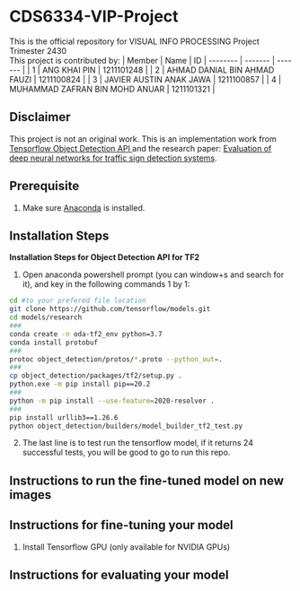 # CDS6334-VIP-Project
This is the official repository for VISUAL INFO PROCESSING Project Trimester 2430
<br>
This project is contributed by:
| Member | Name | ID 
| -------- | ------- | ------- |
| 1 | ANG KHAI PIN | 1211101248 |
| 2 | AHMAD DANIAL BIN AHMAD FAUZI | 1211100824 |
| 3 | JAVIER AUSTIN ANAK JAWA | 1211100857 |
| 4 | MUHAMMAD ZAFRAN BIN MOHD ANUAR | 1211101321 |

## Disclaimer
This project is not an original work. This is an implementation work from <a href="https://github.com/tensorflow/models/tree/master/research/object_detection">Tensorflow Object Detection API </a> and the research paper: <a href="https://www.sciencedirect.com/science/article/abs/pii/S092523121830924X?via%3Dihub">Evaluation of deep neural networks for traffic sign detection systems</a>.

## Prerequisite
1. Make sure <a href="https://docs.anaconda.com/anaconda/install/">Anaconda</a> is installed.

## Installation Steps
<b>Installation Steps for Object Detection API for TF2</b>

1. Open anaconda powershell prompt (you can window+s and search for it), and key in the following commands 1 by 1: <br>

```bash
cd #to your prefered file location
git clone https://github.com/tensorflow/models.git
cd models/research
###
conda create -n oda-tf2_env python=3.7
conda install protobuf
###
protoc object_detection/protos/*.proto --python_out=.
###
cp object_detection/packages/tf2/setup.py .
python.exe -m pip install pip==20.2
###
python -m pip install --use-feature=2020-resolver .
###
pip install urllib3==1.26.6
python object_detection/builders/model_builder_tf2_test.py
```
2. The last line is to test run the tensorflow model, if it returns 24 successful tests, you will be good to go to run this repo.

## Instructions to run the fine-tuned model on new images


## Instructions for fine-tuning your model
1. Install Tensorflow GPU (only available for NVIDIA GPUs)


## Instructions for evaluating your model